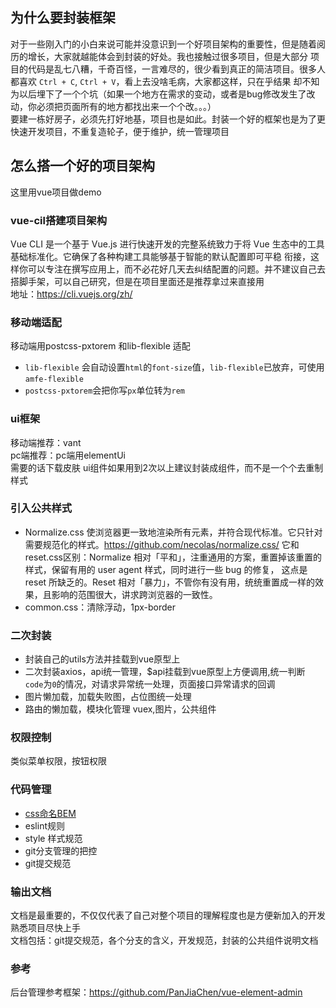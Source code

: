 ## 为什么要封装框架
对于一些刚入门的小白来说可能并没意识到一个好项目架构的重要性，但是随着阅历的增长，大家就越能体会到封装的好处。我也接触过很多项目，但是大部分
项目的代码是乱七八糟，千奇百怪，一言难尽的，很少看到真正的简洁项目。很多人都喜欢 `Ctrl + C`, `Ctrl + V`，看上去没啥毛病，大家都这样，只在乎结果
却不知为以后埋下了一个个坑（如果一个地方在需求的变动，或者是bug修改发生了改动，你必须把页面所有的地方都找出来一个个改。。。）  
要建一栋好房子，必须先打好地基，项目也是如此。封装一个好的框架也是为了更快速开发项目，不重复造轮子，便于维护，统一管理项目

## 怎么搭一个好的项目架构
这里用vue项目做demo

### vue-cil搭建项目架构
Vue CLI 是一个基于 Vue.js 进行快速开发的完整系统致力于将 Vue 生态中的工具基础标准化。它确保了各种构建工具能够基于智能的默认配置即可平稳
衔接，这样你可以专注在撰写应用上，而不必花好几天去纠结配置的问题。并不建议自己去搭脚手架，可以自己研究，但是在项目里面还是推荐拿过来直接用  
地址：https://cli.vuejs.org/zh/

### 移动端适配
移动端用postcss-pxtorem 和lib-flexible 适配  
- `lib-flexible` 会自动设置`html`的`font-size`值，`lib-flexible`已放弃，可使用 `amfe-flexible`
- `postcss-pxtorem`会把你写`px`单位转为`rem`

### ui框架
移动端推荐：vant  
pc端推荐：pc端用elementUi  
需要的话下载皮肤
ui组件如果用到2次以上建议封装成组件，而不是一个个去重制样式

### 引入公共样式
- Normalize.css 使浏览器更一致地渲染所有元素，并符合现代标准。它只针对需要规范化的样式。https://github.com/necolas/normalize.css/
它和reset.css区别：Normalize 相对「平和」，注重通用的方案，重置掉该重置的样式，保留有用的 user agent 样式，同时进行一些 bug 的修复，
这点是 reset 所缺乏的。Reset 相对「暴力」，不管你有没有用，统统重置成一样的效果，且影响的范围很大，讲求跨浏览器的一致性。
- common.css：清除浮动，1px-border

### 二次封装
- 封装自己的utils方法并挂载到vue原型上
- 二次封装axios，api统一管理，$api挂载到vue原型上方便调用,统一判断 `code`为`0`的情况，对请求异常统一处理，页面接口异常请求的回调
- 图片懒加载，加载失败图，占位图统一处理
- 路由的懒加载，模块化管理 vuex,图片，公共组件

### 权限控制
类似菜单权限，按钮权限

### 代码管理
- [css命名BEM](../../src/views/css/bemCss.md)
- eslint规则
- style 样式规范
- git分支管理的把控
- git提交规范


### 输出文档
文档是最重要的，不仅仅代表了自己对整个项目的理解程度也是方便新加入的开发熟悉项目尽快上手  
文档包括：git提交规范，各个分支的含义，开发规范，封装的公共组件说明文档

### 参考
后台管理参考框架：https://github.com/PanJiaChen/vue-element-admin
